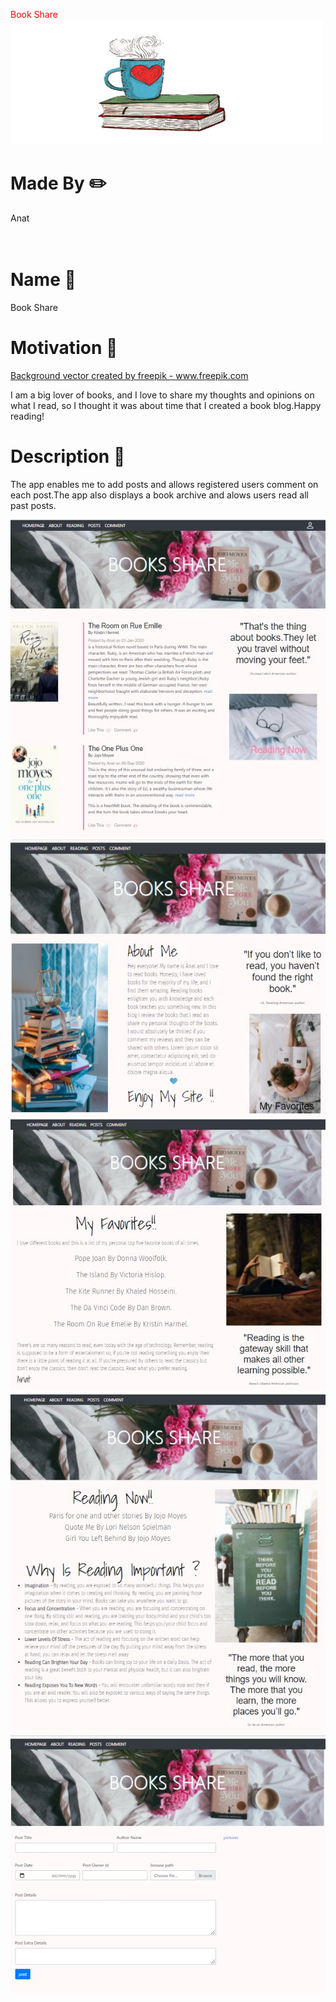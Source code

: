 

 <span style="color:red"> Book Share </span> <img src="Presentation1.jpg" width="500" height="200">


# Made By :pencil2:
<div>
 Anat
</div>
<br>
<br>
 
 

# Name :mag_right:
<div>
Book Share
<div>
  
# Motivation :muscle:

<a href='https://www.freepik.com/vectors/background'>Background vector created by freepik - www.freepik.com</a>
  
I am a big lover of books, and I love to share my thoughts and opinions on what I read, so I thought it was about time that I created a book blog.Happy reading!
  
# Description :pencil:

The app enables me to add posts and allows registered users comment on each post.The app also displays a book archive and alows users read all past posts.
  
![Image](main.jpg)
![Image](about.jpg)
![Image](favorites.jpg)
![Image](reading.jpg)
![Image](post.jpg)



